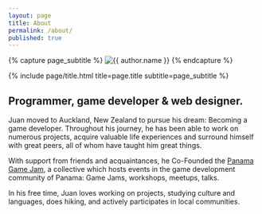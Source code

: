 ```yaml
---
layout: page
title: About
permalink: /about/
published: true
---
```


<div class="page" markdown="1">

{% capture page_subtitle %}
<img
    class="me"
    alt="{{ author.name }}"
    src="{{ site.author.photo | relative_url }}"
    srcset="{{ site.author.photo2x | relative_url }} 2x"
/>
{% endcapture %}

{% include page/title.html title=page.title subtitle=page_subtitle %}

## Programmer, game developer & web designer. 

Juan moved to Auckland, New Zealand to pursue his dream: Becoming a game developer. Throughout his journey, he has been able to work on numerous projects, acquire valuable life experiences and surround himself with great peers, all of whom have taught him great things.

With support from friends and acquaintances, he Co-Founded the [Panama Game Jam](https://www.panamagamejam.com/), a collective which hosts events in the game development community of Panama: Game Jams, workshops, meetups, talks.

In his free time, Juan loves working on projects, studying culture and languages, does hiking, and actively participates in local communities.

</div>
